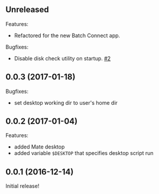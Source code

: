 ## Unreleased

Features:

  - Refactored for the new Batch Connect app.

Bugfixes:

  - Disable disk check utility on startup.
    [#2](https://github.com/OSC/bc_desktop/issues/2)

## 0.0.3 (2017-01-18)

Bugfixes:

  - set desktop working dir to user's home dir

## 0.0.2 (2017-01-04)

Features:

  - added Mate desktop
  - added variable `$DESKTOP` that specifies desktop script run

## 0.0.1 (2016-12-14)

Initial release!
